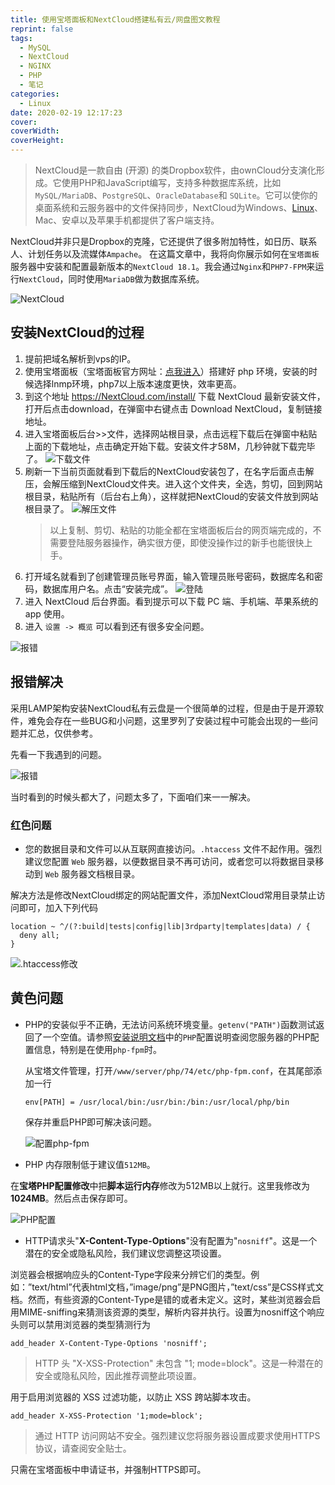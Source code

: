 ```yaml
---
title: 使用宝塔面板和NextCloud搭建私有云/网盘图文教程
reprint: false
tags:
  - MySQL
  - NextCloud
  - NGINX
  - PHP
  - 笔记
categories:
  - Linux
date: 2020-02-19 12:17:23
cover:
coverWidth:
coverHeight:
---
```


> NextCloud是一款自由 (开源) 的类Dropbox软件，由ownCloud分支演化形成。它使用PHP和JavaScript编写，支持多种数据库系统，比如 `MySQL/MariaDB`、`PostgreSQL`、`OracleDatabase`和 `SQLite`。它可以使你的桌面系统和云服务器中的文件保持同步，NextCloud为Windows、[Linux](https://www.linuxprobe.com/)、Mac、安卓以及苹果手机都提供了客户端支持。

NextCloud并非只是Dropbox的克隆，它还提供了很多附加特性，如日历、联系人、计划任务以及流媒体`Ampache`。 在这篇文章中，我将向你展示如何在`宝塔面板`服务器中安装和配置最新版本的`NextCloud 18.1`。我会通过`Nginx`和`PHP7-FPM`来运行`NextCloud`，同时使用`MariaDB`做为数据库系统。

![NextCloud](https://i.loli.net/2020/02/19/VZmg2MXO1ApN6tD.jpg)

## 安装NextCloud的过程

1. 提前把域名解析到vps的IP。
2. 使用宝塔面板（宝塔面板官方网址：[点我进入](https://www.bt.cn/)）搭建好 php 环境，安装的时候选择lnmp环境，php7以上版本速度更快，效率更高。
3. 到这个地址 <https://NextCloud.com/install/> 下载 NextCloud 最新安装文件，打开后点击download，在弹窗中右键点击 Download NextCloud，复制链接地址。
4. 进入宝塔面板后台>>文件，选择网站根目录，点击远程下载后在弹窗中粘贴上面的下载地址，点击确定开始下载。安装文件才58M，几秒钟就下载完毕了。
![下载文件](https://i.loli.net/2020/02/19/m7Te8tIvoBCxwkW.png)
5. 刷新一下当前页面就看到下载后的NextCloud安装包了，在名字后面点击解压，会解压缩到NextCloud文件夹。进入这个文件夹，全选，剪切，回到网站根目录，粘贴所有（后台右上角），这样就把NextCloud的安装文件放到网站根目录了。
![解压文件](https://i.loli.net/2020/02/19/SzAQuNrMc5R1ikU.png)
   > 以上复制、剪切、粘贴的功能全都在宝塔面板后台的网页端完成的，不需要登陆服务器操作，确实很方便，即使没操作过的新手也能很快上手。
6. 打开域名就看到了创建管理员账号界面，输入管理员账号密码，数据库名和密码，数据库用户名。点击“安装完成”。
![登陆](https://i.loli.net/2020/02/19/AfFkQKYv6LRd4Ee.png)
7. 进入 NextCloud 后台界面。看到提示可以下载 PC 端、手机端、苹果系统的 app 使用。
8. 进入 `设置 -> 概览` 可以看到还有很多安全问题。

![报错](https://i.loli.net/2020/02/19/STcQfVUZYKCIe9B.png)

## 报错解决

采用LAMP架构安装NextCloud私有云盘是一个很简单的过程，但是由于是开源软件，难免会存在一些BUG和小问题，这里罗列了安装过程中可能会出现的一些问题并汇总，仅供参考。

先看一下我遇到的问题。

![报错](https://i.loli.net/2020/02/19/STcQfVUZYKCIe9B.png)

当时看到的时候头都大了，问题太多了，下面咱们来一一解决。

### 红色问题

- 您的数据目录和文件可以从互联网直接访问。`.htaccess` 文件不起作用。强烈建议您配置 `Web` 服务器，以便数据目录不再可访问，或者您可以将数据目录移动到 `Web` 服务器文档根目录。

解决方法是修改NextCloud绑定的网站配置文件，添加NextCloud常用目录禁止访问即可，加入下列代码

```nginx
location ~ ^/(?:build|tests|config|lib|3rdparty|templates|data) / {
  deny all;
}
```

![.htaccess修改](https://i.loli.net/2020/02/19/V7ZwytdpWP2L6Rk.png)

## 黄色问题

- PHP的安装似乎不正确，无法访问系统环境变量。`getenv("PATH")`函数测试返回了一个空值。请参照[安装说明文档](https://docs.nextcloud.com/server/18/go.php?to=admin-php-fpm)中的`PHP`配置说明查阅您服务器的PHP配置信息，特别是在使用`php-fpm`时。

  从宝塔文件管理，打开`/www/server/php/74/etc/php-fpm.conf`，在其尾部添加一行

  ```nginx
  env[PATH] = /usr/local/bin:/usr/bin:/bin:/usr/local/php/bin
  ```

  保存并重启PHP即可解决该问题。

  ![配置php-fpm](https://i.loli.net/2020/02/19/qcpvSMj8BO9tF5n.png)

- PHP 内存限制低于建议值`512MB`。

在**宝塔PHP配置修改**中把**脚本运行内存**修改为512MB以上就行。这里我修改为**1024MB**。然后点击保存即可。

![PHP配置](https://i.loli.net/2020/02/19/N1dTyMnQRXZujsI.png)

- HTTP请求头"**X-Content-Type-Options**"没有配置为"`nosniff`"。这是一个潜在的安全或隐私风险，我们建议您调整这项设置。

浏览器会根据响应头的Content-Type字段来分辨它们的类型。例如：”text/html”代表html文档，”image/png”是PNG图片，”text/css”是CSS样式文档。然而，有些资源的Content-Type是错的或者未定义。这时，某些浏览器会启用MIME-sniffing来猜测该资源的类型，解析内容并执行。设置为nosniff这个响应头则可以禁用浏览器的类型猜测行为

```nginx
add_header X-Content-Type-Options 'nosniff';
```

> HTTP 头 "X-XSS-Protection" 未包含 "1; mode=block"。这是一种潜在的安全或隐私风险，因此推荐调整此项设置。

用于启用浏览器的 XSS 过滤功能，以防止 XSS 跨站脚本攻击。

```nginx
add_header X-XSS-Protection '1;mode=block';
```

> 通过 HTTP 访问网站不安全。强烈建议您将服务器设置成要求使用HTTPS协议，请查阅安全贴士。

只需在宝塔面板中申请证书，并强制HTTPS即可。
